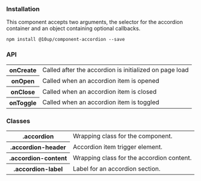 <h3>Installation</h3>

<p>This component accepts two arguments, the selector for the accordion container and an object containing optional callbacks.</p>

<div class="u-spacing__bottom--medium">
<code>npm install @10up/component-accordion --save</code>
</div>

<h3>API</h3>

<table class="table--code u-spacing__bottom--large">
	<tr>
		<th class="th">onCreate</th>
		<td class="td">Called after the accordion is initialized on page load</td>
	</tr>
	<tr>
		<th>onOpen</th>
		<td>Called when an accordion item is opened</td>
	</tr>
	<tr>
		<th>onClose</th>
		<td>Called when an accordion item is closed</td>
	</tr>
	<tr>
		<th>onToggle</th>
		<td>Called when an accordion item is toggled</td>
	</tr>
</table>

<h3>Classes</h3>

<table class="table--code">
	<tr>
		<th>.accordion</th>
		<td>Wrapping class for the component.</td>
	</tr>
	<tr>
		<th>.accordion-header</th>
		<td>Accordion item trigger element.</td>
	</tr>
	<tr>
		<th>.accordion-content</th>
		<td>Wrapping class for the accordion content.</td>
	</tr>
	<tr>
		<th>.accordion-label</th>
		<td>Label for an accordion section.</td>
	</tr>
</table>

